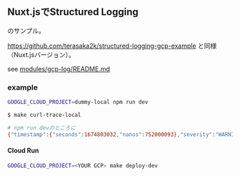 ## Nuxt.jsでStructured Logging

のサンプル。

https://github.com/terasaka2k/structured-logging-gcp-example と同様（Nuxt.jsバージョン）。


see [modules/gcp-log/README.md](modules/gcp-log/README.md)


### example
```bash
GOOGLE_CLOUD_PROJECT=dummy-local npm run dev
```

```bash
$ make curl-trace-local

# npm run devのところに
{"timestamp":{"seconds":1674803032,"nanos":752000093},"severity":"WARNING","logging.googleapis.com/insertId":".........0ANi9J7j8K2ptyThGru0RY9","logging.googleapis.com/trace":"projects/dummy-local/traces/78b2a80fd28c2715a25fcb5805fce74c/1;o=1","message":"world from server","logName":"projects/dummy-local/logs/structured-log","resource":{"type":"global"}}
```


#### Cloud Run
```bash
GOOGLE_CLOUD_PROJECT=<YOUR GCP> make deploy-dev
```
